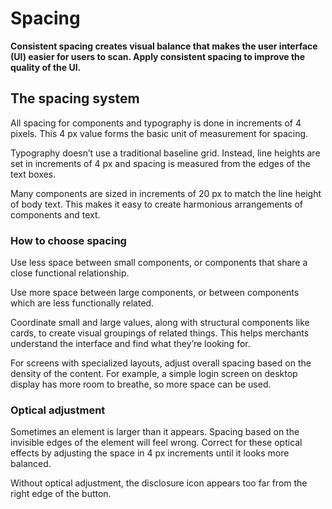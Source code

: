 # Spacing

**Consistent spacing creates visual balance that makes the user interface (UI) easier for users to scan. Apply consistent spacing to improve the quality of the UI.**

## The spacing system

All spacing for components and typography is done in increments of 4 pixels. This 4 px value forms the basic unit of measurement for spacing.

Typography doesn’t use a traditional baseline grid. Instead, line heights are set in increments of 4 px and spacing is measured from the edges of the text boxes.

Many components are sized in increments of 20 px to match the line height of body text. This makes it easy to create harmonious arrangements of components and text.

### How to choose spacing

Use less space between small components, or components that share a close functional relationship.

Use more space between large components, or between components which are less functionally related.

Coordinate small and large values, along with structural components like cards, to create visual groupings of related things. This helps merchants understand the interface and find what they’re looking for.

For screens with specialized layouts, adjust overall spacing based on the density of the content. For example, a simple login screen on desktop display has more room to breathe, so more space can be used.

### Optical adjustment

Sometimes an element is larger than it appears. Spacing based on the invisible edges of the element will feel wrong. Correct for these optical effects by adjusting the space in 4 px increments until it looks more balanced.

Without optical adjustment, the disclosure icon appears too far from the right edge of the button.
